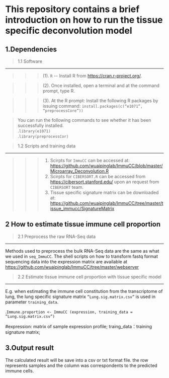 This repository contains a brief introduction on how to run the tissue specific deconvolution model
======================================================================================================

1.Dependencies
------------------------------------------------------------------------------------------------------
>1.1 Software
---------
>>>(1).	`R` -- Install R from https://cran.r-project.org/.
 
>>>(2).	Once installed, open a terminal and at the command prompt, type R.
 
>>>(3).	At the R prompt: Install the following R packages by issuing command:
      `install.packages(c(“e1071”, “preprocessCore”))`  

>You can run the following commands to see whether it has been successfully installed.                       
   .`library(e1071)`       
   .`library(preprocessCor)`
 
>1.2 Scripts and training data
------------------------------------------------------------------------------------------------------
>>>1.	Scirpts for `ImmuCC` can be accessed at: https://github.com/wuaipinglab/ImmuCC/blob/master/Microarray_Deconvolution.R
>>>2.	Scirpts for `CIBERSORT.R` can be accessed from https://cibersort.stanford.edu/ upon an request from `CIBERSORT` team.
>>>3.	Tissue specific signature matrix can be downloaded at: https://github.com/wuaipinglab/ImmuCC/tree/master/tissue_immucc/SignatureMatrix


2 How to estimate tissue immune cell proportion
-----------------------------------------------------------------------------------------------------
>2.1 Preprocess the raw RNA-Seq data
  ------------------------------------
  Methods used to preprocess the bulk RNA-Seq data are the same as what we used in `seq_ImmuCC`. The shell scripts on how to transform fastq format sequencing data into the expression matrix are available at https://github.com/wuaipinglab/ImmuCC/tree/master/webserver

>2.2 Estimate tissue immune cell proportion with tissue specific model
 ------------------------------------------------------------------------------------------------------
  E.g. when estimating the immune cell constitution from the transcriptome of lung, the lung specific signature matrix   `”Lung.sig.matrix.csv”` is used in parameter `training_data`.

  .`Immune.proportion <- ImmuCC (expression, training_data = ”Lung.sig.matrix.csv”)`

 #expression: matrix of sample expression profile;
  traing_data：training signature matrix;


3.Output result
--------------------------------------------------------------------------------------------------------
   The calculated result will be save into a csv or txt format file. the row represents samples and the column was correspondents to the predicted immune cells. 
